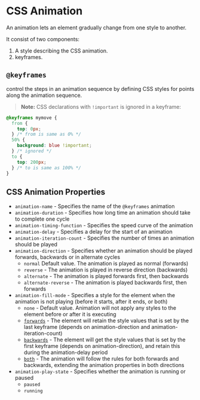 # CSS Animation

An animation lets an element gradually change from one style to another.

It consist of two components:

1. A style describing the CSS animation.
1. keyframes.

## `@keyframes`

control the steps in an animation sequence by defining CSS styles for points along the animation sequence.

> **Note:** CSS declarations with `!important` is ignored in a keyframe:

```css
@keyframes mymove {
  from {
    top: 0px;
  } /* from is same as 0% */
  50% {
    background: blue !important;
  } /* ignored */
  to {
    top: 200px;
  } /* to is same as 100% */
}
```

## CSS Animation Properties

- `animation-name` - Specifies the name of the `@keyframes` animation
- `animation-duration` - Specifies how long time an animation should take to complete one cycle
- `animation-timing-function` - Specifies the speed curve of the animation
- `animation-delay` - Specifies a delay for the start of an animation
- `animation-iteration-count` - Specifies the number of times an animation should be played
- `animation-direction` - Specifies whether an animation should be played forwards, backwards or in alternate cycles
  - `normal` Default value. The animation is played as normal (forwards)
  - `reverse` - The animation is played in reverse direction (backwards)
  - `alternate` - The animation is played forwards first, then backwards
  - `alternate-reverse` - The animation is played backwards first, then forwards
- `animation-fill-mode` - Specifies a style for the element when the animation is not playing (before it starts, after it ends, or both)
  - `none` - Default value. Animation will not apply any styles to the element before or after it is executing
  - [`forwards`](https://www.w3schools.com/cssref/tryit.php?filename=trycss3_animation-fill-mode) - The element will retain the style values that is set by the last keyframe (depends on animation-direction and animation-iteration-count)
  - [`backwards`](https://www.w3schools.com/cssref/tryit.php?filename=trycss3_animation-fill-mode2) - The element will get the style values that is set by the first keyframe (depends on animation-direction), and retain this during the animation-delay period
  - [`both`](https://www.w3schools.com/cssref/tryit.php?filename=trycss3_animation-fill-mode3) - The animation will follow the rules for both forwards and backwards, extending the animation properties in both directions
- `animation-play-state` - Specifies whether the animation is running or paused
  - `paused`
  - `running`
